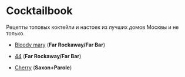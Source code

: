 # Cocktailbook

Рецепты топовых коктейли и настоек из лучших домов Москвы и не только.

* [Bloody mary](https://danila-initiative.github.io/cocktailbook/bloody_mary.md)  (**Far Rockaway/Far Bar**)

* [44](https://github.com/danila-initiative/cocktailbook/blob/main/44.md) (**Far Rockaway/Far Bar**)
  
* [Cherry](https://github.com/danila-initiative/cocktailbook/blob/main/Cherry.md) (**Saxon+Parole**)
